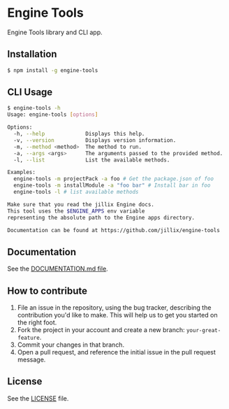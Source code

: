 # Engine Tools
Engine Tools library and CLI app.

## Installation

```sh
$ npm install -g engine-tools
```

## CLI Usage

```sh
$ engine-tools -h
Usage: engine-tools [options]

Options:
  -h, --help             Displays this help.
  -v, --version          Displays version information.
  -m, --method <method>  The method to run.
  -a, --args <args>      The arguments passed to the provided method.
  -l, --list             List the available methods.

Examples:
  engine-tools -m projectPack -a foo # Get the package.json of foo
  engine-tools -m installModule -a "foo bar" # Install bar in foo
  engine-tools -l # list available methods

Make sure that you read the jillix Engine docs.
This tool uses the $ENGINE_APPS env variable
representing the absolute path to the Engine apps directory.

Documentation can be found at https://github.com/jillix/engine-tools
```

## Documentation
See the [DOCUMENTATION.md file](/DOCUMENTATION.md).

## How to contribute
1. File an issue in the repository, using the bug tracker, describing the
   contribution you'd like to make. This will help us to get you started on the
   right foot.
2. Fork the project in your account and create a new branch:
   `your-great-feature`.
3. Commit your changes in that branch.
4. Open a pull request, and reference the initial issue in the pull request
   message.

## License
See the [LICENSE](./LICENSE) file.
